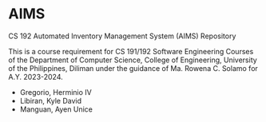 # AIMS
CS 192 Automated Inventory Management System (AIMS) Repository 

This is a course requirement for CS 191/192 Software Engineering Courses of the Department of Computer Science, College of Engineering, University of the Philippines, Diliman under the guidance of Ma. Rowena C. Solamo for A.Y. 2023-2024.

* Gregorio, Herminio IV
* Libiran, Kyle David
* Manguan, Ayen Unice
